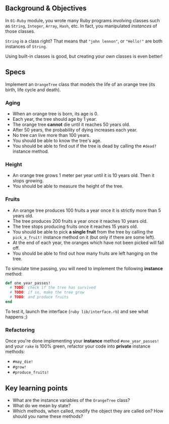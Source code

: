 ## Background & Objectives

In `01-Ruby` module, you wrote many Ruby programs involving classes such as `String`, `Integer`, `Array`, `Hash`, etc. In fact, you manipulated *instances* of those classes.

`String` is a class right? That means that `"john lennon"`, or `"Hello!"` are both instances of `String`.

Using built-in classes is good, but creating your *own* classes is even better!

## Specs

Implement an `OrangeTree` class that models the life of an orange tree (its birth, life cycle and death).

### Aging
- When an orange tree is born, its age is 0.
- Each year, the tree should age by 1 year.
- The orange tree **cannot** die until it reaches 50 years old.
- After 50 years, the probability of dying increases each year.
- No tree can live more than 100 years.
- You should be able to know the tree's age.
- You should be able to find out if the tree is dead by calling the `#dead?` instance method.

### Height
- An orange tree grows 1 meter per year until it is 10 years old. Then it stops growing.
- You should be able to measure the height of the tree.

### Fruits
- An orange tree produces 100 fruits a year once it is strictly more than 5 years old.
- The tree produces 200 fruits a year once it reaches 10 years old.
- The tree stops producing fruits once it reaches 15 years old.
- You should be able to pick **a single fruit** from the tree by calling the `pick_a_fruit!` instance method on it (but only if there are some left).
- At the end of each year, the oranges which have not been picked will fall off.
- You should be able to find out how many fruits are left hanging on the tree.

To simulate time passing, you will need to implement the following **instance** method:

```ruby
def one_year_passes!
  # TODO: check if the tree has survived
  # TODO: if so, make the tree grow
  # TODO: and produce fruits
end
```

To test it, launch the interface (`ruby lib/interface.rb`) and see what happens ;)

### Refactoring

Once you're done implementing your **instance** method `#one_year_passes!` and your `rake` is 100% green, refactor your code into **private** instance methods:
- `#may_die!`
- `#grow!`
- `#produce_fruits!`

## Key learning points

- What are the instance variables of the `OrangeTree` class?
- What do we mean by state?
- Which methods, when called, modify the object they are called on? How should you name these methods?
